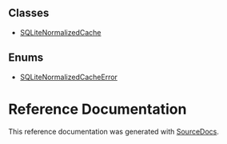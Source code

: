 
## Classes

-   [SQLiteNormalizedCache](../classes/SQLiteNormalizedCache/)

## Enums

-   [SQLiteNormalizedCacheError](../enums/SQLiteNormalizedCacheError/)

# Reference Documentation
This reference documentation was generated with
[SourceDocs](https://github.com/eneko/SourceDocs).